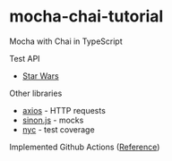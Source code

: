 # mocha-chai-tutorial
Mocha with Chai in TypeScript

Test API
- [Star Wars](https://swapi.dev/)

Other libraries
- [axios](https://github.com/axios/axios) - HTTP requests
- [sinon.js](http://sinonjs.org/) - mocks
- [nyc](https://github.com/istanbuljs/nyc) - test coverage

Implemented Github Actions ([Reference](https://michaelzanggl.com/articles/github-actions-ci-setup/))
